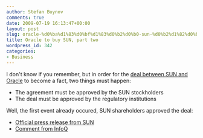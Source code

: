 ```yaml
---
author: Stefan Buynov
comments: true
date: 2009-07-19 16:13:47+00:00
layout: post
slug: oracle-%d0%ba%d1%83%d0%bf%d1%83%d0%b2%d0%b0-sun-%d0%b2%d1%82%d0%be%d1%80%d0%b0-%d1%87%d0%b0%d1%81%d1%82
title: Oracle to buy SUN, part two
wordpress_id: 342
categories:
- Business
---
```


I don't know if you remember, but in order for the [deal between SUN and Oracle](/blog/2009/05/11/oracle-to-buy-sun/) to become a fact, two things must happen:
	
  * The agreement must be approved by the SUN stockholders
  * The deal must be approved by the regulatory institutions

Well, the first event already occured, SUN shareholders approved the deal:
	
  * [Official press release from SUN](http://www.sun.com/aboutsun/pr/2009-07/sunflash.20090716.1.xml)
  * [Comment from InfoQ](http://www.infoq.com/news/2009/07/sunoracle)

